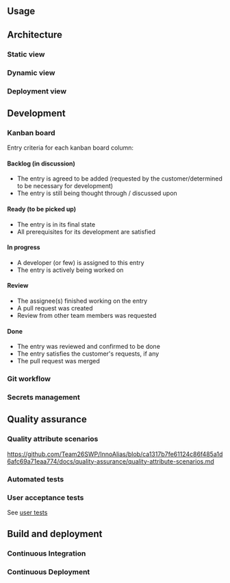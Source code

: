 ## Usage

## Architecture
### Static view

### Dynamic view

### Deployment view

## Development
### Kanban board
Entry criteria for each kanban board column:
#### Backlog (in discussion)
- The entry is agreed to be added (requested by the customer/determined to be necessary for development)
- The entry is still being thought through / discussed upon
#### Ready (to be picked up)
- The entry is in its final state
- All prerequisites for its development are satisfied
#### In progress
- A developer (or few) is assigned to this entry
- The entry is actively being worked on
#### Review
- The assignee(s) finished working on the entry
- A pull request was created
- Review from other team members was requested
#### Done
- The entry was reviewed and confirmed to be done
- The entry satisfies the customer's requests, if any
- The pull request was merged

### Git workflow

### Secrets management

## Quality assurance
### Quality attribute scenarios
https://github.com/Team26SWP/InnoAlias/blob/ca1317b7fe61124c86f485a1d6afc69a71eaa774/docs/quality-assurance/quality-attribute-scenarios.md
### Automated tests

### User acceptance tests
See [user tests](/docs/quality-assurance/user-acceptance-tests.md)

## Build and deployment
### Continuous Integration

### Continuous Deployment


